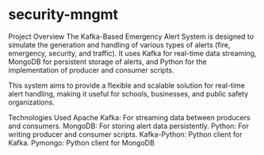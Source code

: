 # security-mngmt


Project Overview
The Kafka-Based Emergency Alert System is designed to simulate the generation and handling of various types of alerts (fire, emergency, security, and traffic). It uses Kafka for real-time data streaming, MongoDB for persistent storage of alerts, and Python for the implementation of producer and consumer scripts.

This system aims to provide a flexible and scalable solution for real-time alert handling, making it useful for schools, businesses, and public safety organizations.

Technologies Used
Apache Kafka: For streaming data between producers and consumers.
MongoDB: For storing alert data persistently.
Python: For writing producer and consumer scripts.
Kafka-Python: Python client for Kafka.
Pymongo: Python client for MongoDB
